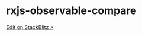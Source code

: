 # rxjs-observable-compare

[Edit on StackBlitz ⚡️](https://stackblitz.com/edit/rxjs-observable-compare)
